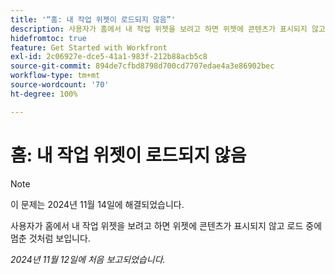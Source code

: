 ```yaml
---
title: '“홈: 내 작업 위젯이 로드되지 않음”'
description: 사용자가 홈에서 내 작업 위젯을 보려고 하면 위젯에 콘텐츠가 표시되지 않고 로드 중에 멈춘 것처럼 보입니다.
hidefromtoc: true
feature: Get Started with Workfront
exl-id: 2c06927e-dce5-41a1-983f-212b88acb5c8
source-git-commit: 894de7cfbd8798d700cd7707edae4a3e86902bec
workflow-type: tm+mt
source-wordcount: '70'
ht-degree: 100%

---
```


# 홈: 내 작업 위젯이 로드되지 않음

>[!NOTE]
>
>이 문제는 2024년 11월 14일에 해결되었습니다.

사용자가 홈에서 내 작업 위젯을 보려고 하면 위젯에 콘텐츠가 표시되지 않고 로드 중에 멈춘 것처럼 보입니다.

_2024년 11월 12일에 처음 보고되었습니다._
